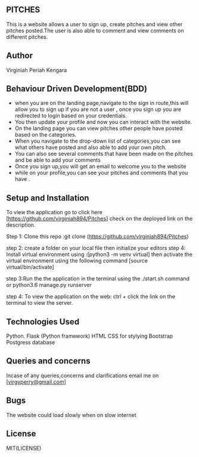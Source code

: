 ##  PITCHES
This is a website allows a user to sign up, create pitches and view other pitches posted.The user is also able to comment and view comments on different pitches.

## Author
Virginiah Periah Kengara

## Behaviour Driven Development(BDD)
* when you are on the landing page,navigate to the sign in route,this will allow you to sign up if you are not a user , once you sign up you are redirected to login based on your credentials.
* You then update your profile and now you can interact with the website. 
* On the landing page you can view pitches other people have posted based on the categories.
* When you navigate to the drop-down list  of categories,you can see what others have posted and also able to add your own pitch.
* You can also see several comments that have been made on the pitches and be able to add your comments
* Once you sign up,you will get an email to welcome you to the website
* while on your profile,you can see your pitches and comments that you have .

## Setup and Installation
To view the application go to click here
[https://github.com/virginiah894/Pitches] check on the deployed link on the description.

Step 1: Clone this repo :git clone (https://github.com/virginiah894/Pitches)

step 2: create a folder on your local file then initialize your editors
step 4: Install virtual environment using :[python3 -m venv virtual] then activate the virtual environment using the following command [source virtual/bin/activate]

step 3:Run the the application in the terminal using the ./start.sh command or python3.6 manage.py runserver

step 4: To view the application on the web: ctrl + click the link on the terminal to view the server.

## Technologies Used
Python.
Flask (Python framework)
HTML
CSS for stylying
Bootstrap
Postgress database

## Queries and concerns
Incase of any queries,concerns and clarifications email me on 
[virgyperry@gmail.com]
## Bugs
The website could load slowly when on slow internet

## License
 MIT(LICENSE)
